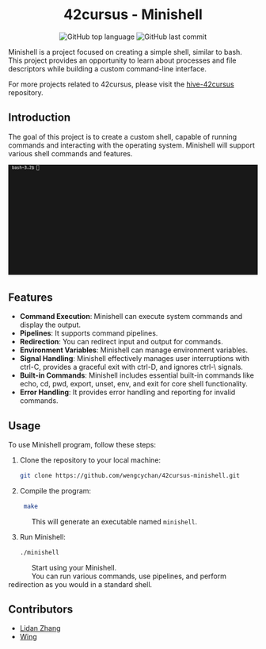 <h1 align="center">42cursus - Minishell</h1>

<p align="center">
	<img alt="GitHub top language" src="https://img.shields.io/github/languages/top/wengcychan/42cursus-minishell?style=plastic&color=blue&label=C%20language&logo=42"/>
	<img alt="GitHub last commit" src="https://img.shields.io/github/last-commit/wengcychan/42cursus-minishell?style=plastic&color=green&logo=42"/>
</p>

Minishell is a project focused on creating a simple shell, similar to bash. This project provides an opportunity to learn about processes and file descriptors while building a custom command-line interface.

For more projects related to 42cursus, please visit the [hive-42cursus](https://github.com/wengcychan/hive-42cursus.git) repository.

## Introduction

The goal of this project is to create a custom shell, capable of running commands and interacting with the operating system. Minishell will support various shell commands and features.

![Minishell Program](./images/minishell.gif)

## Features

- **Command Execution**: Minishell can execute system commands and display the output.
- **Pipelines**: It supports command pipelines.
- **Redirection**: You can redirect input and output for commands.
- **Environment Variables**: Minishell can manage environment variables.
- **Signal Handling**: Minishell effectively manages user interruptions with ctrl-C, provides a graceful exit with ctrl-D, and ignores ctrl-\ signals.
- **Built-in Commands**: Minishell includes essential built-in commands like echo, cd, pwd, export, unset, env, and exit for core shell functionality.
- **Error Handling**: It provides error handling and reporting for invalid commands.

## Usage

To use Minishell program, follow these steps:

1. Clone the repository to your local machine:

   ```bash
   git clone https://github.com/wengcychan/42cursus-minishell.git

2. Compile the program:

   ```bash
	make
	```
&nbsp;&nbsp;&nbsp;&nbsp;&nbsp;&nbsp;&nbsp;&nbsp;&nbsp;&nbsp;&nbsp; This will generate an executable named `minishell`.

3. Run Minishell:
	
	```bash
	./minishell
	```
&nbsp;&nbsp;&nbsp;&nbsp;&nbsp;&nbsp;&nbsp;&nbsp;&nbsp;&nbsp;&nbsp; Start using your Minishell.  
&nbsp;&nbsp;&nbsp;&nbsp;&nbsp;&nbsp;&nbsp;&nbsp;&nbsp;&nbsp;&nbsp; You can run various commands, use pipelines, and perform redirection as you would in a standard shell.  

## Contributors

- [Lidan Zhang](https://github.com/ldzlidzhang)
- [Wing](https://github.com/wengcychan)
